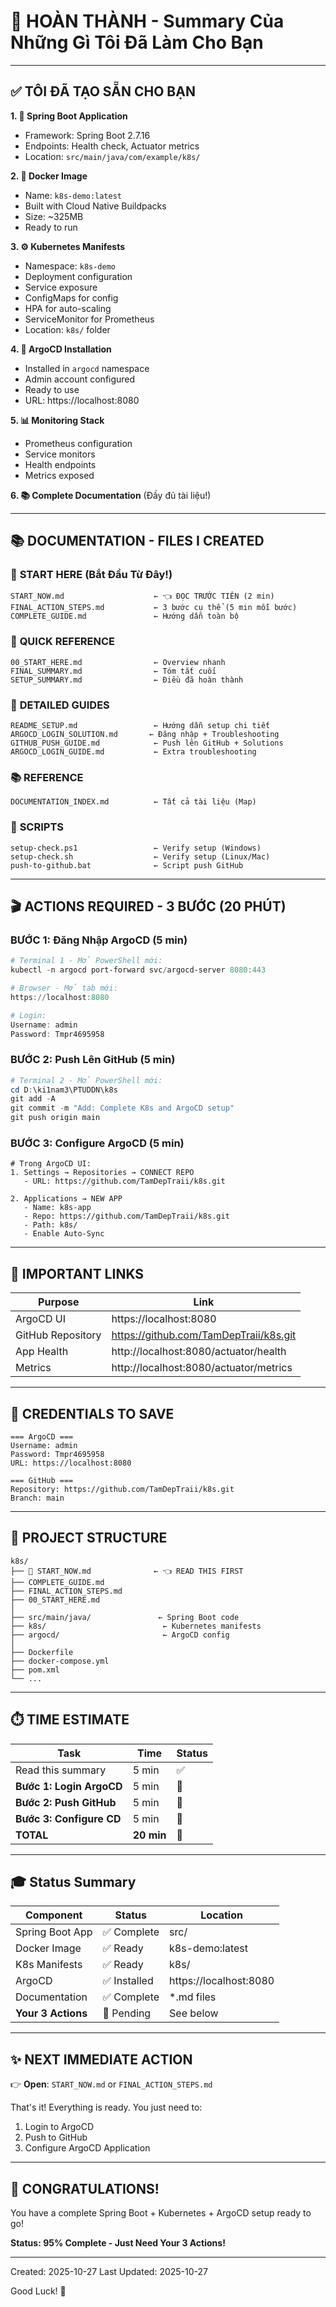 # 🎉 HOÀN THÀNH - Summary Của Những Gì Tôi Đã Làm Cho Bạn

---

## ✅ TÔI ĐÃ TẠO SẴN CHO BẠN

**1. 📱 Spring Boot Application**
   - Framework: Spring Boot 2.7.16
   - Endpoints: Health check, Actuator metrics
   - Location: `src/main/java/com/example/k8s/`

**2. 🐳 Docker Image**
   - Name: `k8s-demo:latest`
   - Built with Cloud Native Buildpacks
   - Size: ~325MB
   - Ready to run

**3. ⚙️ Kubernetes Manifests**
   - Namespace: `k8s-demo`
   - Deployment configuration
   - Service exposure
   - ConfigMaps for config
   - HPA for auto-scaling
   - ServiceMonitor for Prometheus
   - Location: `k8s/` folder

**4. 🚀 ArgoCD Installation**
   - Installed in `argocd` namespace
   - Admin account configured
   - Ready to use
   - URL: https://localhost:8080

**5. 📊 Monitoring Stack**
   - Prometheus configuration
   - Service monitors
   - Health endpoints
   - Metrics exposed

**6. 📚 Complete Documentation** (Đầy đủ tài liệu!)

---

## 📚 DOCUMENTATION - FILES I CREATED

### 🎯 **START HERE** (Bắt Đầu Từ Đây!)
```
START_NOW.md                    ← 👈 ĐỌC TRƯỚC TIÊN (2 min)
FINAL_ACTION_STEPS.md           ← 3 bước cụ thể (5 min mỗi bước)
COMPLETE_GUIDE.md               ← Hướng dẫn toàn bộ
```

### 🚀 **QUICK REFERENCE**
```
00_START_HERE.md                ← Overview nhanh
FINAL_SUMMARY.md                ← Tóm tắt cuối
SETUP_SUMMARY.md                ← Điều đã hoàn thành
```

### 📖 **DETAILED GUIDES**
```
README_SETUP.md                 ← Hướng dẫn setup chi tiết
ARGOCD_LOGIN_SOLUTION.md       ← Đăng nhập + Troubleshooting
GITHUB_PUSH_GUIDE.md            ← Push lên GitHub + Solutions
ARGOCD_LOGIN_GUIDE.md           ← Extra troubleshooting
```

### 📚 **REFERENCE**
```
DOCUMENTATION_INDEX.md          ← Tất cả tài liệu (Map)
```

### 🔧 **SCRIPTS**
```
setup-check.ps1                 ← Verify setup (Windows)
setup-check.sh                  ← Verify setup (Linux/Mac)
push-to-github.bat              ← Script push GitHub
```

---

## 🎬 ACTIONS REQUIRED - 3 BƯỚC (20 PHÚT)

### **BƯỚC 1: Đăng Nhập ArgoCD (5 min)**
```powershell
# Terminal 1 - Mở PowerShell mới:
kubectl -n argocd port-forward svc/argocd-server 8080:443

# Browser - Mở tab mới:
https://localhost:8080

# Login:
Username: admin
Password: Tmpr4695958
```

### **BƯỚC 2: Push Lên GitHub (5 min)**
```powershell
# Terminal 2 - Mở PowerShell mới:
cd D:\ki1nam3\PTUDDN\k8s
git add -A
git commit -m "Add: Complete K8s and ArgoCD setup"
git push origin main
```

### **BƯỚC 3: Configure ArgoCD (5 min)**
```
# Trong ArgoCD UI:
1. Settings → Repositories → CONNECT REPO
   - URL: https://github.com/TamDepTraii/k8s.git
   
2. Applications → NEW APP
   - Name: k8s-app
   - Repo: https://github.com/TamDepTraii/k8s.git
   - Path: k8s/
   - Enable Auto-Sync
```

---

## 🔗 IMPORTANT LINKS

| Purpose | Link |
|---------|------|
| ArgoCD UI | https://localhost:8080 |
| GitHub Repository | https://github.com/TamDepTraii/k8s.git |
| App Health | http://localhost:8080/actuator/health |
| Metrics | http://localhost:8080/actuator/metrics |

---

## 🔐 CREDENTIALS TO SAVE

```
=== ArgoCD ===
Username: admin
Password: Tmpr4695958
URL: https://localhost:8080

=== GitHub ===
Repository: https://github.com/TamDepTraii/k8s.git
Branch: main
```

---

## 📂 PROJECT STRUCTURE

```
k8s/
├── 📌 START_NOW.md              ← 👈 READ THIS FIRST
├── COMPLETE_GUIDE.md
├── FINAL_ACTION_STEPS.md
├── 00_START_HERE.md
│
├── src/main/java/               ← Spring Boot code
├── k8s/                          ← Kubernetes manifests
├── argocd/                       ← ArgoCD config
│
├── Dockerfile
├── docker-compose.yml
├── pom.xml
└── ...
```

---

## ⏱️ TIME ESTIMATE

| Task | Time | Status |
|------|------|--------|
| Read this summary | 5 min | ✅ |
| **Bước 1: Login ArgoCD** | 5 min | 🔄 |
| **Bước 2: Push GitHub** | 5 min | 🔄 |
| **Bước 3: Configure CD** | 5 min | 🔄 |
| **TOTAL** | **20 min** | 🔄 |

---

## 🎓 Status Summary

| Component | Status | Location |
|-----------|--------|----------|
| Spring Boot App | ✅ Complete | src/ |
| Docker Image | ✅ Ready | k8s-demo:latest |
| K8s Manifests | ✅ Ready | k8s/ |
| ArgoCD | ✅ Installed | https://localhost:8080 |
| Documentation | ✅ Complete | *.md files |
| **Your 3 Actions** | 🔄 Pending | See below |

---

## ✨ NEXT IMMEDIATE ACTION

👉 **Open**: `START_NOW.md` or `FINAL_ACTION_STEPS.md`

That's it! Everything is ready. You just need to:
1. Login to ArgoCD
2. Push to GitHub
3. Configure ArgoCD Application

---

## 🎉 CONGRATULATIONS!

You have a complete Spring Boot + Kubernetes + ArgoCD setup ready to go!

**Status: 95% Complete - Just Need Your 3 Actions!**

---

Created: 2025-10-27
Last Updated: 2025-10-27

Good Luck! 🚀

